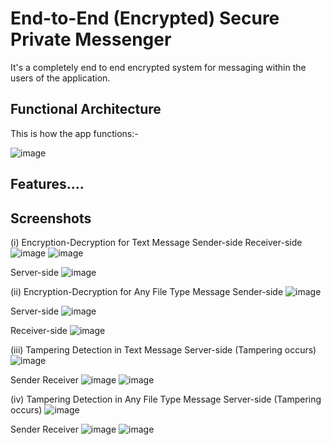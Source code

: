 # End-to-End (Encrypted) Secure Private Messenger

It's a completely end to end encrypted system for messaging within the users of the application. 

## Functional Architecture

This is how the app functions:-

![image](https://user-images.githubusercontent.com/42037845/139389259-53fa7fca-d6e0-4a52-906c-110af982f8b9.png)

## Features....

## Screenshots

(i)	Encryption-Decryption for Text Message
Sender-side					Receiver-side
![image](https://user-images.githubusercontent.com/42037845/139389586-19f5f89c-3238-40ae-9465-854d227203eb.png)  ![image](https://user-images.githubusercontent.com/42037845/139389606-cf0ba260-693b-4c44-a752-9214eeb6b36f.png)
     		 
Server-side
![image](https://user-images.githubusercontent.com/42037845/139389672-63b4ab62-e2d5-4593-b0d3-262d8e3740bc.png)
 
 
(ii)	Encryption-Decryption for Any File Type Message
Sender-side
![image](https://user-images.githubusercontent.com/42037845/139389734-9c2befd1-1fb0-4169-bf70-22a71849a61f.png)

Server-side
![image](https://user-images.githubusercontent.com/42037845/139389761-d7f4b0f2-61a3-4949-a13b-56a636131ebc.png)
 
Receiver-side
![image](https://user-images.githubusercontent.com/42037845/139389828-37fa1890-863c-4203-8a4c-d272f3622cf3.png)		 

(iii)	Tampering Detection in Text Message 
Server-side (Tampering occurs)
![image](https://user-images.githubusercontent.com/42037845/139389870-869744e8-1fac-4752-b45f-5d30fcb06b27.png)
 
Sender					Receiver
![image](https://user-images.githubusercontent.com/42037845/139389889-2116c99b-67f1-44e8-ae6d-d351ed46d42b.png)   ![image](https://user-images.githubusercontent.com/42037845/139389906-29283034-ac25-48c1-8ae1-a97a8dd85ee2.png) 

(iv)	Tampering Detection in Any File Type Message
Server-side (Tampering occurs)
![image](https://user-images.githubusercontent.com/42037845/139389930-f99a19e5-abcb-4ed6-8486-d1d30a157a43.png)
 
Sender					Receiver
![image](https://user-images.githubusercontent.com/42037845/139389957-59a40ee9-efb0-41d6-a498-a78ed498d8cf.png)   ![image](https://user-images.githubusercontent.com/42037845/139389970-1332d308-e544-4c69-ab6e-4a26fd1ec0fa.png) 


